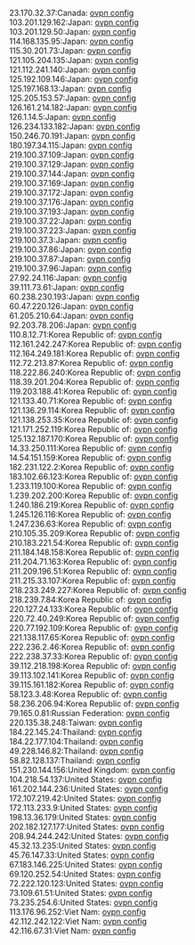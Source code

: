 23.170.32.37:Canada: [ovpn config](vpn/23_170_32_37.ovpn)  
103.201.129.162:Japan: [ovpn config](vpn/103_201_129_162.ovpn)  
103.201.129.50:Japan: [ovpn config](vpn/103_201_129_50.ovpn)  
114.168.135.95:Japan: [ovpn config](vpn/114_168_135_95.ovpn)  
115.30.201.73:Japan: [ovpn config](vpn/115_30_201_73.ovpn)  
121.105.204.135:Japan: [ovpn config](vpn/121_105_204_135.ovpn)  
121.112.241.140:Japan: [ovpn config](vpn/121_112_241_140.ovpn)  
125.192.109.146:Japan: [ovpn config](vpn/125_192_109_146.ovpn)  
125.197.168.13:Japan: [ovpn config](vpn/125_197_168_13.ovpn)  
125.205.153.57:Japan: [ovpn config](vpn/125_205_153_57.ovpn)  
126.161.214.182:Japan: [ovpn config](vpn/126_161_214_182.ovpn)  
126.1.14.5:Japan: [ovpn config](vpn/126_1_14_5.ovpn)  
126.234.133.182:Japan: [ovpn config](vpn/126_234_133_182.ovpn)  
150.246.70.191:Japan: [ovpn config](vpn/150_246_70_191.ovpn)  
180.197.34.115:Japan: [ovpn config](vpn/180_197_34_115.ovpn)  
219.100.37.109:Japan: [ovpn config](vpn/219_100_37_109.ovpn)  
219.100.37.129:Japan: [ovpn config](vpn/219_100_37_129.ovpn)  
219.100.37.144:Japan: [ovpn config](vpn/219_100_37_144.ovpn)  
219.100.37.169:Japan: [ovpn config](vpn/219_100_37_169.ovpn)  
219.100.37.172:Japan: [ovpn config](vpn/219_100_37_172.ovpn)  
219.100.37.176:Japan: [ovpn config](vpn/219_100_37_176.ovpn)  
219.100.37.193:Japan: [ovpn config](vpn/219_100_37_193.ovpn)  
219.100.37.22:Japan: [ovpn config](vpn/219_100_37_22.ovpn)  
219.100.37.223:Japan: [ovpn config](vpn/219_100_37_223.ovpn)  
219.100.37.3:Japan: [ovpn config](vpn/219_100_37_3.ovpn)  
219.100.37.86:Japan: [ovpn config](vpn/219_100_37_86.ovpn)  
219.100.37.87:Japan: [ovpn config](vpn/219_100_37_87.ovpn)  
219.100.37.96:Japan: [ovpn config](vpn/219_100_37_96.ovpn)  
27.92.24.116:Japan: [ovpn config](vpn/27_92_24_116.ovpn)  
39.111.73.61:Japan: [ovpn config](vpn/39_111_73_61.ovpn)  
60.238.230.193:Japan: [ovpn config](vpn/60_238_230_193.ovpn)  
60.47.220.126:Japan: [ovpn config](vpn/60_47_220_126.ovpn)  
61.205.210.64:Japan: [ovpn config](vpn/61_205_210_64.ovpn)  
92.203.78.206:Japan: [ovpn config](vpn/92_203_78_206.ovpn)  
110.8.12.71:Korea Republic of: [ovpn config](vpn/110_8_12_71.ovpn)  
112.161.242.247:Korea Republic of: [ovpn config](vpn/112_161_242_247.ovpn)  
112.164.249.181:Korea Republic of: [ovpn config](vpn/112_164_249_181.ovpn)  
112.72.213.87:Korea Republic of: [ovpn config](vpn/112_72_213_87.ovpn)  
118.222.86.240:Korea Republic of: [ovpn config](vpn/118_222_86_240.ovpn)  
118.39.201.204:Korea Republic of: [ovpn config](vpn/118_39_201_204.ovpn)  
119.203.188.41:Korea Republic of: [ovpn config](vpn/119_203_188_41.ovpn)  
121.133.40.71:Korea Republic of: [ovpn config](vpn/121_133_40_71.ovpn)  
121.136.29.114:Korea Republic of: [ovpn config](vpn/121_136_29_114.ovpn)  
121.138.253.35:Korea Republic of: [ovpn config](vpn/121_138_253_35.ovpn)  
121.171.252.119:Korea Republic of: [ovpn config](vpn/121_171_252_119.ovpn)  
125.132.187.170:Korea Republic of: [ovpn config](vpn/125_132_187_170.ovpn)  
14.33.250.111:Korea Republic of: [ovpn config](vpn/14_33_250_111.ovpn)  
14.54.151.159:Korea Republic of: [ovpn config](vpn/14_54_151_159.ovpn)  
182.231.122.2:Korea Republic of: [ovpn config](vpn/182_231_122_2.ovpn)  
183.102.66.123:Korea Republic of: [ovpn config](vpn/183_102_66_123.ovpn)  
1.233.119.100:Korea Republic of: [ovpn config](vpn/1_233_119_100.ovpn)  
1.239.202.200:Korea Republic of: [ovpn config](vpn/1_239_202_200.ovpn)  
1.240.186.219:Korea Republic of: [ovpn config](vpn/1_240_186_219.ovpn)  
1.245.126.116:Korea Republic of: [ovpn config](vpn/1_245_126_116.ovpn)  
1.247.236.63:Korea Republic of: [ovpn config](vpn/1_247_236_63.ovpn)  
210.105.35.209:Korea Republic of: [ovpn config](vpn/210_105_35_209.ovpn)  
210.183.221.54:Korea Republic of: [ovpn config](vpn/210_183_221_54.ovpn)  
211.184.148.158:Korea Republic of: [ovpn config](vpn/211_184_148_158.ovpn)  
211.204.71.163:Korea Republic of: [ovpn config](vpn/211_204_71_163.ovpn)  
211.209.196.51:Korea Republic of: [ovpn config](vpn/211_209_196_51.ovpn)  
211.215.33.107:Korea Republic of: [ovpn config](vpn/211_215_33_107.ovpn)  
218.233.249.227:Korea Republic of: [ovpn config](vpn/218_233_249_227.ovpn)  
218.239.7.84:Korea Republic of: [ovpn config](vpn/218_239_7_84.ovpn)  
220.127.24.133:Korea Republic of: [ovpn config](vpn/220_127_24_133.ovpn)  
220.72.40.249:Korea Republic of: [ovpn config](vpn/220_72_40_249.ovpn)  
220.77.192.109:Korea Republic of: [ovpn config](vpn/220_77_192_109.ovpn)  
221.138.117.65:Korea Republic of: [ovpn config](vpn/221_138_117_65.ovpn)  
222.236.2.46:Korea Republic of: [ovpn config](vpn/222_236_2_46.ovpn)  
222.238.37.33:Korea Republic of: [ovpn config](vpn/222_238_37_33.ovpn)  
39.112.218.198:Korea Republic of: [ovpn config](vpn/39_112_218_198.ovpn)  
39.113.102.141:Korea Republic of: [ovpn config](vpn/39_113_102_141.ovpn)  
39.115.161.182:Korea Republic of: [ovpn config](vpn/39_115_161_182.ovpn)  
58.123.3.48:Korea Republic of: [ovpn config](vpn/58_123_3_48.ovpn)  
58.236.206.94:Korea Republic of: [ovpn config](vpn/58_236_206_94.ovpn)  
79.165.0.81:Russian Federation: [ovpn config](vpn/79_165_0_81.ovpn)  
220.135.38.248:Taiwan: [ovpn config](vpn/220_135_38_248.ovpn)  
184.22.145.24:Thailand: [ovpn config](vpn/184_22_145_24.ovpn)  
184.22.177.104:Thailand: [ovpn config](vpn/184_22_177_104.ovpn)  
49.228.146.82:Thailand: [ovpn config](vpn/49_228_146_82.ovpn)  
58.82.128.137:Thailand: [ovpn config](vpn/58_82_128_137.ovpn)  
151.230.144.156:United Kingdom: [ovpn config](vpn/151_230_144_156.ovpn)  
104.218.54.137:United States: [ovpn config](vpn/104_218_54_137.ovpn)  
161.202.144.236:United States: [ovpn config](vpn/161_202_144_236.ovpn)  
172.107.219.42:United States: [ovpn config](vpn/172_107_219_42.ovpn)  
172.113.233.9:United States: [ovpn config](vpn/172_113_233_9.ovpn)  
198.13.36.179:United States: [ovpn config](vpn/198_13_36_179.ovpn)  
202.182.127.177:United States: [ovpn config](vpn/202_182_127_177.ovpn)  
208.94.244.242:United States: [ovpn config](vpn/208_94_244_242.ovpn)  
45.32.13.235:United States: [ovpn config](vpn/45_32_13_235.ovpn)  
45.76.147.33:United States: [ovpn config](vpn/45_76_147_33.ovpn)  
67.183.146.225:United States: [ovpn config](vpn/67_183_146_225.ovpn)  
69.120.252.54:United States: [ovpn config](vpn/69_120_252_54.ovpn)  
72.222.120.123:United States: [ovpn config](vpn/72_222_120_123.ovpn)  
73.109.61.51:United States: [ovpn config](vpn/73_109_61_51.ovpn)  
73.235.254.6:United States: [ovpn config](vpn/73_235_254_6.ovpn)  
113.176.96.252:Viet Nam: [ovpn config](vpn/113_176_96_252.ovpn)  
42.112.242.122:Viet Nam: [ovpn config](vpn/42_112_242_122.ovpn)  
42.116.67.31:Viet Nam: [ovpn config](vpn/42_116_67_31.ovpn)  
